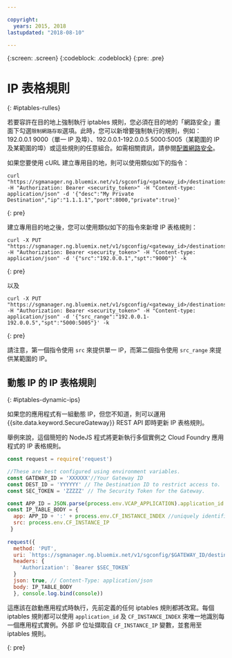 ```yaml
---

copyright:
  years: 2015, 2018
lastupdated: "2018-08-10"

---
```

{:screen: .screen}
{:codeblock: .codeblock}
{:pre: .pre}

# IP 表格規則
{: #iptables-rulles}

若要容許在目的地上強制執行 iptables 規則，您必須在目的地的「網路安全」畫面下勾選`限制網路存取`選項。此時，您可以新增要強制執行的規則，例如：192.0.0.1 9000（單一 IP 及埠）、192.0.0.1-192.0.0.5 5000:5005（某範圍的 IP 及某範圍的埠）或這些規則的任意組合。如需相關資訊，請參閱[配置網路安全](/docs/services/SecureGateway/securegateway_destination.html#dest-network-security)。

如果您要使用 cURL 建立專用目的地，則可以使用類似如下的指令：

```
curl "https://sgmanager.ng.bluemix.net/v1/sgconfig/<gateway_id>/destinations" -H "Authorization: Bearer <security_token>" -H "Content-type: application/json" -d '{"desc":"My Private Destination","ip":"1.1.1.1","port":8000,"private":true}'
```
{: pre}

建立專用目的地之後，您可以使用類似如下的指令來新增 IP 表格規則：

```
curl -X PUT "https://sgmanager.ng.bluemix.net/v1/sgconfig/<gateway_id>/destinations/<destination_id>/ipTableRule" -H "Authorization: Bearer <security_token>" -H "Content-type: application/json" -d '{"src":"192.0.0.1","spt":"9000"}' -k
```
{: pre}

以及

```
curl -X PUT "https://sgmanager.ng.bluemix.net/v1/sgconfig/<gateway_id>/destinations/<destination_id>/ipTableRule" -H "Authorization: Bearer <security_token>" -H "Content-type: application/json" -d '{"src_range":"192.0.0.1-192.0.0.5","spt":"5000:5005"}' -k
```
{: pre}

請注意，第一個指令使用 `src` 來提供單一 IP，而第二個指令使用 `src_range` 來提供某範圍的 IP。

## 動態 IP 的 IP 表格規則
{: #iptables-dynamic-ips}

如果您的應用程式有一組動態 IP，但您不知道，則可以運用 {{site.data.keyword.SecureGateway}} REST API 即時更新 IP 表格規則。

舉例來說，這個簡短的 NodeJS 程式將更新執行多個實例之 Cloud Foundry 應用程式的 IP 表格規則。

```javascript
const request = require('request')

//These are best configured using environment variables.
const GATEWAY_ID = 'XXXXXX'//Your Gateway ID
const DEST_ID = 'YYYYYY' // The Destination ID to restrict access to.
const SEC_TOKEN = 'ZZZZZ' // The Security Token for the Gateway.

const APP_ID = JSON.parse(process.env.VCAP_APPLICATION).application_id
const IP_TABLE_BODY = {
  app: APP_ID + ':' + process.env.CF_INSTANCE_INDEX //uniquely identifies the app and instance for ip table rule.
  src: process.env.CF_INSTANCE_IP 
 }
 
request({
  method: 'PUT',
  uri: `https://sgmanager.ng.bluemix.net/v1/sgconfig/$GATEWAY_ID/destinations/$DEST_ID/ipTableRule`
  headers: {
    'Authorization': `Bearer $SEC_TOKEN`
  }
  json: true, // Content-Type: application/json
  body: IP_TABLE_BODY
  }, console.log.bind(console)) 
```

這應該在啟動應用程式時執行，先前定義的任何 iptables 規則都將改寫。每個 iptables 規則都可以使用 `application_id` 及 `CF_INSTANCE_INDEX` 來唯一地識別每一個應用程式實例。外部 IP 位址擷取自 `CF_INSTANCE_IP` 變數，並套用至 iptables 規則。


{: pre}
